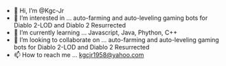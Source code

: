 - 👋 Hi, I’m @Kgc-Jr
- 👀 I’m interested in ... auto-farming and auto-leveling gaming bots for Diablo 2-LOD and Diablo 2 Resurrected
- 🌱 I’m currently learning ... Javascript, Java, Phython, C++
- 💞️ I’m looking to collaborate on ... auto-farming and auto-leveling gaming bots for Diablo 2-LOD and Diablo 2 Resurrected
- 📫 How to reach me ... kgcjr1958@yahoo.com

<!---
Kgc-Jr/Kgc-Jr is a ✨ special ✨ repository because its `README.md` (this file) appears on your GitHub profile.
You can click the Preview link to take a look at your changes.
--->
